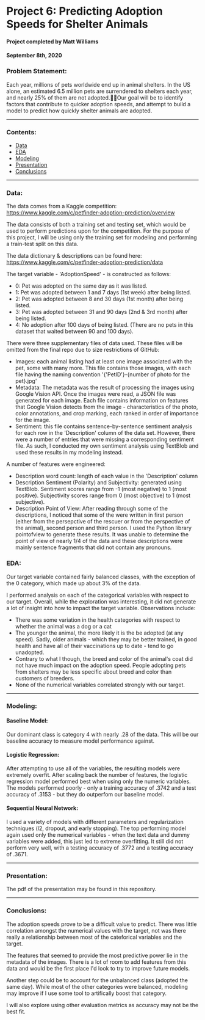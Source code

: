 # Project 6: Predicting Adoption Speeds for Shelter Animals
#### Project completed by Matt Williams
#### September 8th, 2020
 
### Problem Statement:

Each year, millions of pets worldwide end up in animal shelters.  In the US alone, an estimated 6.5 million pets are surrendered to shelters each year, and nearly 25% of them are not adopted.Our goal will be to identify factors that contribute to quicker adoption speeds, and attempt to build a model to predict how quickly shelter animals are adopted.
 
---

### Contents:
- [Data](#Data)
- [EDA](#EDA)
- [Modeling](#Modeling)
- [Presentation](#Presentation)
- [Conclusions](#Conclusions)

---
### Data:

The data comes from a Kaggle competition: https://www.kaggle.com/c/petfinder-adoption-prediction/overview 

The data consists of both a training set and testing set, which would be used to perform predictions upon for the competition. For the purpose of this project, I will be using only the training set for modeling and performing a train-test split on this data. 

The data dictionary & descriptions can be found here: https://www.kaggle.com/c/petfinder-adoption-prediction/data 

The target variable - 'AdoptionSpeed' - is constructed as follows:

- 0: Pet was adopted on the same day as it was listed.
- 1: Pet was adopted between 1 and 7 days (1st week) after being listed.
- 2: Pet was adopted between 8 and 30 days (1st month) after being listed.
- 3: Pet was adopted between 31 and 90 days (2nd & 3rd month) after being listed.
- 4: No adoption after 100 days of being listed. (There are no pets in this dataset that waited between 90 and 100 days).

There were three supplementary files of data used. These files will be omitted from the final repo due to size restrictions of GitHub:

- Images: each animal listing had at least one image associated with the pet, some with many more.  This file contains those images, with each file having the naming convention '{'PetID'}-{number of photo for the pet}.jpg'
- Metadata: The metadata was the result of processing the images using Google Vision API. Once the images were read, a JSON file was generated for each image. Each file contains information on features that Google Vision detects from the image - characteristics of the photo, color annotations, and crop marking, each ranked in order of importance for the image. 
- Sentiment: this file contains sentence-by-sentence sentiment analysis for each row in the 'Description' column of the data set. However, there were a number of entries that were missing a corresponding sentiment file. As such, I conducted my own sentiment analysis using TextBlob and used these results in my modeling instead. 

A number of features were engineered:

- Description word count: length of each value in the 'Description' column
- Description Sentiment (Polarity) and Subjectivity: generated using TextBlob. Sentiment scores range from -1 (most negative) to 1 (most positive). Subjectivity scores range from 0 (most objective) to 1 (most subjective). 
- Description Point of View: After reading through some of the descriptions, I noticed that some of the were written in first person (either from the persepctive of the rescuer or from the perspective of the animal), second person and third person. I used the Python library pointofview to generate these results. It was unable to determine the point of view of nearly 1/4 of the data and these descriptions were mainly sentence fragments that did not contain any pronouns.
 
### EDA:

Our target variable contained fairly balanced classes, with the exception of the 0 category, which made up about 3% of the data. 

I performed analysis on each of the categorical variables with respect to our target. Overall, while the exploration was interesting, it did not generate a lot of insight into how to impact the target variable. Observations include:
- There was some variation in the health categories with respect to whether the animal was a dog or a cat
- The younger the animal, the more likely it is the be adopted (at any speed). Sadly, older animals - which they may be better trained, in good health and have all of their vaccinations up to date - tend to go unadopted. 
- Contrary to what I though, the breed and color of the animal's coat did not have much impact on the adoption speed. People adopting pets from shelters may be less specific about breed and color than customers of breeders.
- None of the numerical variables correlated strongly with our target.  


---

### Modeling:

#### Baseline Model:
Our dominant class is category 4 with nearly .28 of the data. This will be our baseline accuracy to measure model performance against. 

#### Logistic Regression:
After attempting to use all of the variables, the resulting models were extremely overfit. After scaling back the number of features, the logistic regression model performed best when using only the numeric variables. The models performed poorly - only a training accuracy of .3742 and a test accuracy of .3153 - but they do outperfom our baseline model. 
 
#### Sequential Neural Network: 
I used a variety of models with different parameters and regularization techniques (l2, dropout, and early stopping). The top performing model again used only the numerical variables - when the text data and dummy variables were added, this just led to extreme overfitting. It still did not perform very well, with a testing accuracy of .3772 and a testing accuracy of .3671. 


---

### Presentation:

The pdf of the presentation may be found in this repository.  

---

### Conclusions:

The adoption speeds prove to be a difficult value to predict. There was little correlation amongst the numerical values with the target, not was there really a relationship between most of the cateforical variables and the target. 

The features that seemed to provide the most predictive power lie in the metadata of the images. There is a lot of room to add features from this data and would be the first place I'd look to try to improve future models. 
 
Another step could be to account for the unbalanced class (adopted the same day). While most of the other categories were balanced, modeling may improve if I use some tool to artifically boost that category. 

I will also explore using other evaluation metrics as accuracy may not be the best fit. 
 
 
 

